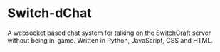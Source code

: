 # Switch-dChat
A websocket based chat system for talking on the SwitchCraft server without being in-game. Written in Python, JavaScript, CSS and HTML.
